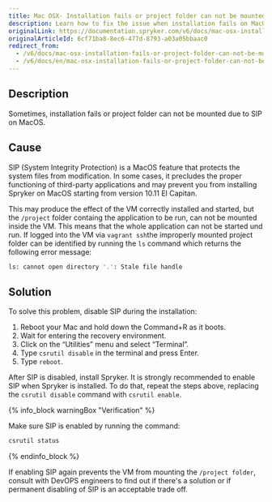 ```yaml
---
title: Mac OSX- Installation fails or project folder can not be mounted due to SIP
description: Learn how to fix the issue when installation fails on MacOS or project folder can not be mounted due to SIP
originalLink: https://documentation.spryker.com/v6/docs/mac-osx-installation-fails-or-project-folder-can-not-be-mounted-due-to-sip
originalArticleId: 6cf71ba8-8ec6-477d-8793-a03a05bbaac0
redirect_from:
  - /v6/docs/mac-osx-installation-fails-or-project-folder-can-not-be-mounted-due-to-sip
  - /v6/docs/en/mac-osx-installation-fails-or-project-folder-can-not-be-mounted-due-to-sip
---
```


## Description
Sometimes, installation fails or project folder can not be mounted due to SIP on MacOS.

## Cause
SIP (System Integrity Protection) is a MacOS feature that protects the system files from modification. In some cases, it precludes the proper functioning of third-party applications and may prevent you from installing Spryker on MacOS starting from version 10.11 El Capitan. 

This may produce the effect of the VM correctly installed and started, but the `/project` folder containg the application to be run, can not be mounted inside the VM. This means that the whole application can not be started und run. If logged into the VM via `vagrant ssh`the improperly mounted project folder can be identified by running the `ls` command which returns the following error message:

```bash
ls: cannot open directory '.': Stale file handle
```

## Solution

To solve this problem, disable SIP during the installation:

1. Reboot your Mac and hold down the Command+R as it boots.
2. Wait for entering the recovery environment.
3. Click on the “Utilities” menu and select “Terminal”.
4. Type `csrutil disable` in the terminal and press Enter.
5. Type `reboot`.

After SIP is disabled, install Spryker. It is strongly recommended to enable SIP when Spryker is installed. To do that, repeat the steps above, replacing the `csrutil disable` command with `csrutil enable`.


{% info_block warningBox "Verification" %}

Make sure SIP is enabled by running the command:
```bash
csrutil status
```

{% endinfo_block %}

If enabling SIP again prevents the VM from mounting the `/project folder`, consult with DevOPS engineers to find out if there's a solution or if permanent disabling of SIP is an acceptable trade off.
